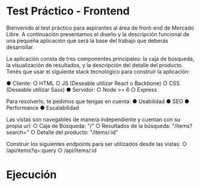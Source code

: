 # Test Práctico - Frontend

Bienvenido al test práctico para aspirantes al área de front-end de Mercado Libre.
A continuación presentamos el diseño y la descripción funcional de una pequeña aplicación que será la
base del trabajo que deberás desarrollar.

La aplicación consta de tres componentes principales: la caja de búsqueda, la visualización de
resultados, y la descripción del detalle del producto.
Tenés que usar el siguiente stack tecnológico para construir la aplicación:

● Cliente:
○ HTML
○ JS (Deseable utilizar React o Backbone)
○ CSS (Deseable utilizar Sass)
● Servidor:
○ Node >= 6
○ Express

Para resolverlo, te pedimos que tengas en cuenta:
● Usabilidad
● SEO
● Performance
● Escalabilidad

Las vistas son navegables de manera independiente y cuentan con su propia url:
○ Caja de Búsqueda: "/"
○ Resultados de la búsqueda: "/items?search="
○ Detalle del producto: "/items/:id"


Construir los siguientes endpoints para ser utilizados desde las vistas:
○ /api/items?q=:query
○ /api/items/:id


# Ejecución 



